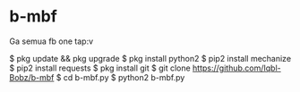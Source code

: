 # b-mbf
Ga semua fb one tap:v

$ pkg update && pkg upgrade
$ pkg install python2 
$ pip2 install mechanize
$ pip2 install requests
$ pkg install git
$ git clone https://github.com/Iqbl-Bobz/b-mbf
$ cd b-mbf.py
$ python2 b-mbf.py
